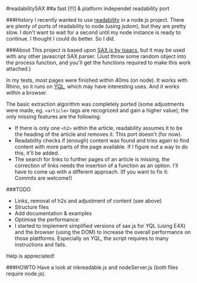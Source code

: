 #readabilitySAX
##a fast [!!!] & platform independet readability port

###History
I recently wanted to use [readability](http://code.google.com/p/arc90labs-readability/) in a node.js project. There are plenty of ports of readability to node (using jsdom), but they are pretty slow. I don't want to wait for a second until my node instance is ready to continue. I thought I could do better. So I did.

###About
This project is based upon [SAX.js by isaacs](https://github.com/isaacs/sax-js), but it may be used with any other javascript SAX parser. (Just throw some random object into the process function, and you'll get the functions required to make this work attached.)

In my tests, most pages were finished within 40ms (on node). It works with Rhino, so it runs on [YQL](http://developer.yahoo.com/yql "Yahoo! Query Language"), which may have interesting uses. And it works within a browser.

The basic extraction algorithm was completely ported (some adjustments were made, eg. `<article>` tags are recognized and gain a higher value), the only missing features are the following:

- If there is only one `<h2>` within the article, readability assumes it to be the heading of the article and removes it. This port doesn't (for now).
- Readability checks if (enough) content was found and tries again to find content with more parts of the page available. If I figure out a way to do this, it'll be added.
- The search for links to further pages of an article is missing, the correction of links needs the insertion of a function as an option. I'll have to come up with a different approach. (If you want to fix it: Commits are welcome!)

###TODO

- Links, removal of h2s and adjustment of content (see above)
- Structure files
- Add documentation & examples
- Optimise the performance:
- I started to implement simplified versions of sax.js for YQL (using E4X) and the browser (using the DOM) to increase the overall performance on those plattforms. Especially on YQL, the script requires to many instructions and fails.

Help is appreciated!

###HOWTO
Have a look at mkreadable.js and nodeServer.js (both files require node.js).